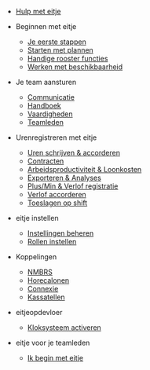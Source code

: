 * [Hulp met eitje](/)

* Beginnen met eitje

	* [Je eerste stappen](je-eerste-stappen.md)
	* [Starten met plannen](starten-met-plannen.md)
	* [Handige rooster functies](handige-rooster-functies.md)
	* [Werken met beschikbaarheid](werken-met-beschikbaarheid.md)

* Je team aansturen

	* [Communicatie](communicatie.md)
	* [Handboek](handboek.md)
	* [Vaardigheden](vaardigheden.md)
	* [Teamleden](teamleden.md)

* Urenregistreren met eitje

	* [Uren schrijven & accorderen](urenregistratie.md)
	* [Contracten](contracten.md)
	* [Arbeidsproductiviteit & Loonkosten](loonkosten.md)
	* [Exporteren & Analyses](exporteren.md)
	* [Plus/Min & Verlof registratie](plusmin.md)
	* [Verlof accorderen](verlofAccorderen.md)
	* [Toeslagen op shift](toeslagen.md)


* eitje instellen

	* [Instellingen beheren](instellingen.md)
	* [Rollen instellen](rollen.md)
	

* Koppelingen

	* [NMBRS](nmbrs.md)
	* [Horecalonen](horecalonen.md)
	* [Connexie](connexie.md)
	* [Kassatellen](kassatellen.md)
	
	

* eitjeopdevloer

	* [Kloksysteem activeren](eitjeopdevloer.md)

* eitje voor je teamleden
	* [Ik begin met eitje](ikbeginmeteitje.md)	